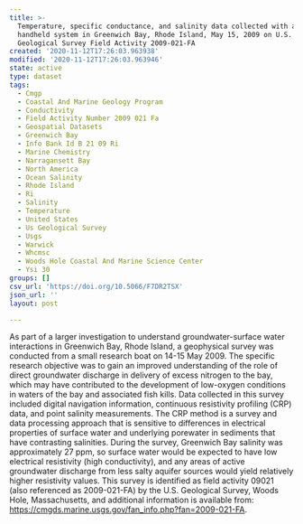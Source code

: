```yaml
---
title: >-
  Temperature, specific conductance, and salinity data collected with a YSI 30
  handheld system in Greenwich Bay, Rhode Island, May 15, 2009 on U.S.
  Geological Survey Field Activity 2009-021-FA
created: '2020-11-12T17:26:03.963938'
modified: '2020-11-12T17:26:03.963946'
state: active
type: dataset
tags:
  - Cmgp
  - Coastal And Marine Geology Program
  - Conductivity
  - Field Activity Number 2009 021 Fa
  - Geospatial Datasets
  - Greenwich Bay
  - Info Bank Id B 21 09 Ri
  - Marine Chemistry
  - Narragansett Bay
  - North America
  - Ocean Salinity
  - Rhode Island
  - Ri
  - Salinity
  - Temperature
  - United States
  - Us Geological Survey
  - Usgs
  - Warwick
  - Whcmsc
  - Woods Hole Coastal And Marine Science Center
  - Ysi 30
groups: []
csv_url: 'https://doi.org/10.5066/F7DR2TSX'
json_url: ''
layout: post

---
```

As part of a larger investigation to understand groundwater-surface water interactions in Greenwich Bay, Rhode Island, a geophysical survey was conducted from a small research boat on 14-15 May 2009. The specific research objective was to gain an improved understanding of the role of direct groundwater discharge in delivery of excess nitrogen to the bay, which may have contributed to the development of low-oxygen conditions in waters of the bay and associated fish kills. Data collected in this survey included digital navigation information, continuous resistivity profiling (CRP) data, and point salinity measurements. The CRP method is a survey and data processing approach that is sensitive to differences in electrical properties of surface water and underlying porewater in sediments that have contrasting salinities. During the survey, Greenwich Bay salinity was approximately 27 ppm, so surface water would be expected to have low electrical resistivity (high conductivity), and any areas of active groundwater discharge from less salty aquifer sources would yield relatively higher resistivity values. This survey is identified as field activity 09021 (also referenced as 2009-021-FA) by the U.S. Geological Survey, Woods Hole, Massachusetts, and additional information is available from: https://cmgds.marine.usgs.gov/fan_info.php?fan=2009-021-FA.
